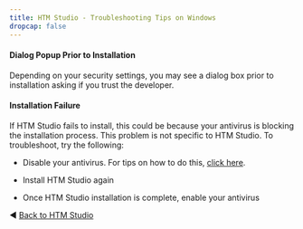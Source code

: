 ```yaml
---
title: HTM Studio - Troubleshooting Tips on Windows
dropcap: false
---
```


#### Dialog Popup Prior to Installation

Depending on your security settings, you may see a dialog box prior to
installation asking if you trust the developer.

#### Installation Failure

If HTM Studio fails to install, this could be because your antivirus is
blocking the installation process. This problem is not specific to HTM
Studio. To troubleshoot, try the following:

-   Disable your antivirus. For tips on how to do this, [click
    here](http://www.computerhope.com/issues/ch000864.htm). 

-   Install HTM Studio again

-   Once HTM Studio installation is complete, enable your antivirus

◄ [Back to HTM Studio](/machine-intelligence-technology/htm-studio/)

